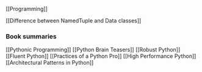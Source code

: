 [[Programming]]

[[Difference between NamedTuple and Data classes]]

### Book summaries
[[Pythonic Programming]]
[[Python Brain Teasers]]
[[Robust Python]]
[[Fluent Python]]
[[Practices of a Python Pro]]
[[High Performance Python]]
[[Architectural Patterns in Python]]
